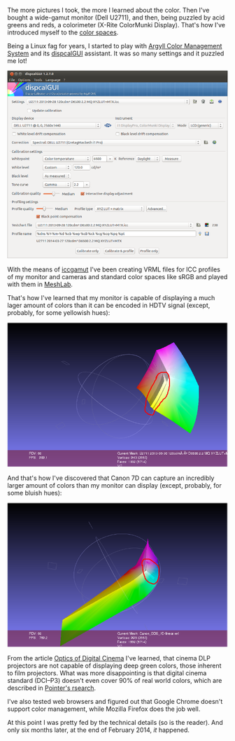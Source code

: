 The more pictures I took, the more I learned about the color. Then I've bought
a wide-gamut monitor (Dell U2711), and then, being puzzled by acid greens and reds, a
colorimeter (X-Rite ColorMunki Display). That's how I've introduced myself to the 
[color spaces](http://en.wikipedia.org/wiki/Color_space).

Being a Linux fag for years, I started to play with [Argyll Color
Management System](http://www.argyllcms.com/) and
its [dispcalGUI](http://dispcalgui.hoech.net/) assistant. It was so many settings and it puzzled me lot!

![dispcalGUI](../project_images/dispcalGUI.png?raw=true)

With the means of [iccgamut](http://argyllcms.com/doc/iccgamut.html) I've been creating VRML files for ICC profiles of my monitor and cameras and standard color spaces like sRGB and played with them in [MeshLab](http://meshlab.sourceforge.net/).

That's how I've learned that my monitor is capable of displaying a much lager amount of colors than it can be encoded in HDTV signal (except, probably, for some yellowish hues):

![MeshLab HDTV](../project_images/meshlab_hdtv.png?raw=true)

And that's how I've discovered that Canon 7D can capture an incredibly larger amount of colors than my monitor can display (except, probably, for some bluish hues):

![dispcalGUI](../project_images/meshlab_canon7d.png?raw=true)

From the article [Optics of Digital
Cinema](https://www.student.cs.uwaterloo.ca/~cs781/PinhoDigitalCinemaTalk.pdf)
I've learned, that cinema DLP projectors are not capable of displaying deep
green colors, those inherent to film projectors. What was more disappointing is that digital cinema standard (DCI–P3) doesn't even cover 90% of real world colors, which are described in [Pointer's rsearch](http://onlinelibrary.wiley.com/doi/10.1002/col.5080050308/abstract).

I've also tested web browsers and figured out that Google Chrome doesn't
support color management, while Mozilla Firefox does the job well.

At this point I was pretty fed by the technical details (so is the reader). And
only six months later, at the end of February 2014, _it_ happened.
